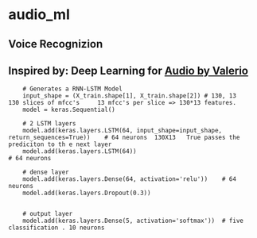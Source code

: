 # audio_ml

## Voice Recognizion
## Inspired by: Deep Learning for [Audio by Valerio]([https://www.youtube.com/watch?v=fMqL5vckiU0&list=PL-wATfeyAMNrtbkCNsLcpoAyBBRJZVlnf) 


```
    # Generates a RNN-LSTM Model
    input_shape = (X_train.shape[1], X_train.shape[2]) # 130, 13    130 slices of mfcc's     13 mfcc's per slice => 130*13 features.
    model = keras.Sequential()  

    # 2 LSTM layers
    model.add(keras.layers.LSTM(64, input_shape=input_shape, return_sequences=True))    # 64 neurons  130X13   True passes the prediciton to th e next layer
    model.add(keras.layers.LSTM(64))                                                    # 64 neurons

    # dense layer
    model.add(keras.layers.Dense(64, activation='relu'))    # 64 neurons
    model.add(keras.layers.Dropout(0.3))


    # output layer
    model.add(keras.layers.Dense(5, activation='softmax'))  # five classification . 10 neurons
```
